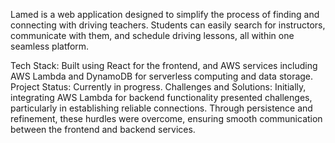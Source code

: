 Lamed is a web application designed to simplify the process of finding and connecting with driving teachers. Students can easily search for instructors, communicate with them, and schedule driving lessons, all within one seamless platform.

Tech Stack: Built using React for the frontend, and AWS services including AWS Lambda and DynamoDB for serverless computing and data storage.
Project Status: Currently in progress.
Challenges and Solutions: Initially, integrating AWS Lambda for backend functionality presented challenges, particularly in establishing reliable connections. Through persistence and refinement, these hurdles were overcome, ensuring smooth communication between the frontend and backend services.
